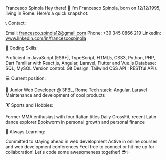 Francesco Spinola
Hey there! 👋 I'm Francesco Spinola, born on 12/12/1995, living in Rome. Here's a quick snapshot:

📞 Contact:

Email: francesco.spinola12@gmail.com
Phone: +39 345 0866 219
LinkedIn: www.linkedin.com/in/francescospinola

🚀 Coding Skills:

Proficient in JavaScript (ES6+), TypeScript, HTML5, CSS3, Python, PHP, Dart
Familiar with React.js, Angular, Laravel, Flutter and Vue.js
Database: SQL, MySQL
Version control: Git
Design: Tailwind CSS
API : RESTful APIs

💻 Current position:

🌟 Junior Web Developer @ 3FBL, Rome 
Tech stack: Angular, Laravel
Maintenance and development of cool products

🏋️ Sports and Hobbies:

Former MMA enthusiast with four Italian titles
Daily CrossFit, recent Latin dance explorer
Bookworm in personal growth and personal finance

🚀 Always Learning:

Committed to staying ahead in web development
Active in online courses and web development conferences
Feel free to connect or hit me up for collaboration! Let's code some awesomeness together! 😎✨
